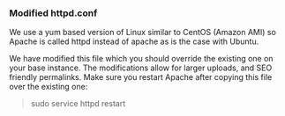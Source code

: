 ### Modified httpd.conf
We use a yum based version of Linux similar to CentOS (Amazon AMI) so Apache is called httpd instead of apache as is the case with Ubuntu.

We have modified this file which you should override the existing one on your base instance. The modifications allow for larger uploads, and SEO friendly permalinks. Make sure you restart Apache after copying this file over the existing one:

>sudo service httpd restart
